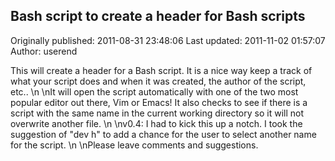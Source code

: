 ## Bash script to create a header for Bash scripts 
Originally published: 2011-08-31 23:48:06 
Last updated: 2011-11-02 01:57:07 
Author: userend  
 
This will create a header for a Bash script. It is a nice way keep a track of what your script does and when it was created, the author of the script, etc.. \n\nIt will open the script automatically with one of the two most popular editor out there, Vim or Emacs! It also checks to see if there is a script with the same name in the current working directory so it will not overwrite another file.\n\nv0.4: I had to kick this up a notch. I took the suggestion of "dev h" to add a chance for the user to select another name for the script.\n\nPlease leave comments and suggestions.